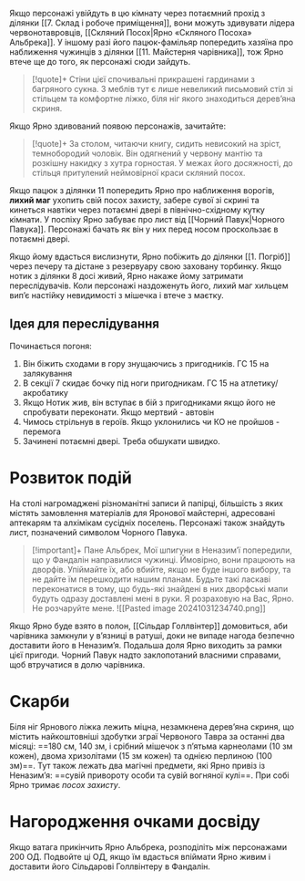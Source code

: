 Якщо персонажі увійдуть в цю кімнату через потаємний прохід з ділянки [[7. Склад і робоче приміщення]], вони можуть здивувати лідера червонотавровців, [[Скляний Посох|Ярно «Скляного Посоха» Альбрека]]. У іншому разі його пацюк-фамільяр попередить хазяїна про наближення чужинців з ділянки [[11. Майстерня чарівника]], тож Ярно втече ще до того, як персонажі сюди зайдуть.
>[!quote]+
>Стіни цієї спочивальні прикрашені гардинами з багряного сукна. З меблів тут є лише невеликий письмовий стіл зі стільцем та комфортне ліжко, біля ніг якого знаходиться дерев’яна скриня.

Якщо Ярно здивований появою персонажів, зачитайте:
>[!quote]+
>За столом, читаючи книгу, сидить невисокий на зріст, темнобородий чоловік. Він одягнений у червону мантію та розкішну накидку з хутра горностая. У межах його досяжності, до стільця притулений неймовірної краси скляний посох.

Якщо пацюк з ділянки 11 попередить Ярно про наближення ворогів, **лихий маг** ухопить свій посох захисту, забере сувої зі скрині та кинеться навтіки через потаємні двері в північно-східному кутку кімнати. У поспіху Ярно забуває про лист від [[Чорний Павук|Чорного Павука]]. Персонажі бачать як він у них перед носом проскользає в потаємні двері. 

Якщо йому вдасться вислизнути, Ярно побіжить до ділянки [[1. Погріб]] через печеру та дістане з резервуару свою заховану торбинку. Якщо нотик з ділянки 8 досі живий, Ярно накаже йому затримати переслідувачів. Коли персонажі наздоженуть його, лихий маг хильцем вип’є настійку невидимості з мішечка і втече з маєтку. 

## Ідея для переслідування
Починається погоня:
1. Він біжить сходами в гору знущаючись з пригодників. ГС 15 на залякування 
2. В секції 7 скидає бочку під ноги пригодникам. ГС 15 на атлетику/акробатику
3. Якщо Нотик жив, він вступає в бій з пригодниками якщо його не спробувати переконати. Якщо мертвий - автовін
4. Чимось стрільнув в героїв. Якщо уклонились чи КО не пройшов - перемога
5. Зачинені потаємні двері. Треба обшукати швидко.

# Розвиток подій
На столі нагромаджені різноманітні записи й папірці, більшість з яких містять замовлення матеріалів для Яронової майстерні, адресовані аптекарям та алхімікам сусідніх поселень. Персонажі також знайдуть лист, позначений символом Чорного Павука.
>[!important]+
>Пане Альбрек,
>Мої шпигуни в Неназим’ї попередили, що у Фандалін направилися чужинці. Ймовірно, вони працюють на дворфів. Упіймайте їх, або вбийте, якщо не буде іншого вибору, та не дайте їм перешкодити нашим планам. Будьте такі ласкаві переконатися в тому, що будь-які знайдені в них дворфські мапи будуть одразу доставлені мені в руки.
>Я розраховую на Вас, Ярно. Не розчаруйте мене.
>![[Pasted image 20241031234740.png]]

Якщо Ярно буде взято в полон, [[Сільдар Голлвінтер]] домовиться, аби чарівника замкнули у в’язниці в ратуші, доки не випаде нагода безпечно доставити його в Неназим’я. Подальша доля Ярно виходить за рамки цієї пригоди. Чорний Павук надто заклопотаний власними справами, щоб втручатися в долю чарівника.

# Скарби
Біля ніг Ярнового ліжка лежить міцна, незамкнена дерев’яна скриня, що містить найкоштовніші здобутки зграї Червоного Тавра за останні два місяці: ==180 см, 140 зм,
і срібний мішечок з п’ятьма карнеолами (10 зм кожен), двома хризолітами (15 зм кожен) та однією перлиною (100 зм)==. Тут також лежать два магічні предмети, які Ярно
привіз із Неназим’я: ==сувій привороту особи та сувій вогняної кулі==.
При собі Ярно тримає *посох захисту*.

# Нагородження очками досвіду
Якщо ватага прикінчить Ярно Альбрека, розподіліть між персонажами 200 ОД. Подвойте ці ОД, якщо їм вдасться впіймати Ярно живим і доставити його Сільдарові Голлвінтеру в Фандалін.